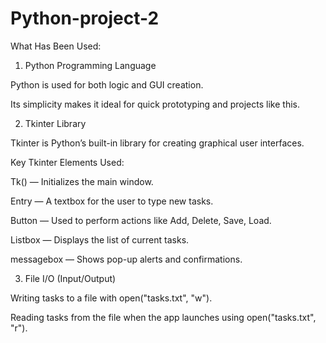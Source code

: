 # Python-project-2

What Has Been Used:

1. Python Programming Language

Python is used for both logic and GUI creation.

Its simplicity makes it ideal for quick prototyping and projects like this.


2. Tkinter Library

Tkinter is Python’s built-in library for creating graphical user interfaces.

Key Tkinter Elements Used:

Tk() — Initializes the main window.

Entry — A textbox for the user to type new tasks.

Button — Used to perform actions like Add, Delete, Save, Load.

Listbox — Displays the list of current tasks.

messagebox — Shows pop-up alerts and confirmations.


3. File I/O (Input/Output)

Writing tasks to a file with open("tasks.txt", "w").

Reading tasks from the file when the app launches using open("tasks.txt", "r").